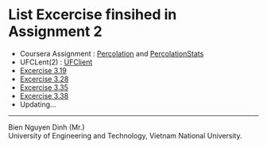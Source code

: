 # List Excercise finsihed in Assignment 2
* Coursera Assignment : [Percolation][percolation] and [PercolationStats][percolationStats]
* UFCLent(2) : [UFClient][UFClient]
* [Excercise 3.19][Kary]
* [Excercise 3.28][GCD]
* [Excercise 3.35][PrimeCounter]
* [Excercise 3.38][Exp]
* Updating...

---
Bien Nguyen Dinh (Mr.)  
University of Engineering and Technology, Vietnam National University.

[percolation]: ./percolation/Percolation.java "Percolation"
[percolationStats]: ./percolation/PercolationStats.java "Percolation Stats"
[Kary]: ./Kary.java "Kary"
[GCD]: ./GCD.java "GCD"
[PrimeCounter]: ./PrimeCounter.java
[UFClient]: ./UFClient/UFClient.java
[Exp]: ./Exp.java

